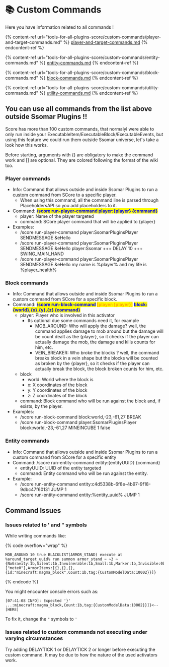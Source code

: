 # 📚 Custom Commands

Here you have information related to all commands !&#x20;

{% content-ref url="tools-for-all-plugins-score/custom-commands/player-and-target-commands.md" %}
[player-and-target-commands.md](tools-for-all-plugins-score/custom-commands/player-and-target-commands.md)
{% endcontent-ref %}

{% content-ref url="tools-for-all-plugins-score/custom-commands/entity-commands.md" %}
[entity-commands.md](tools-for-all-plugins-score/custom-commands/entity-commands.md)
{% endcontent-ref %}

{% content-ref url="tools-for-all-plugins-score/custom-commands/block-commands.md" %}
[block-commands.md](tools-for-all-plugins-score/custom-commands/block-commands.md)
{% endcontent-ref %}

{% content-ref url="tools-for-all-plugins-score/custom-commands/utility-commands.md" %}
[utility-commands.md](tools-for-all-plugins-score/custom-commands/utility-commands.md)
{% endcontent-ref %}

## You can use all commands from the list above outside Ssomar Plugins !!

Score has more than 100 custom commands, that normalyl were able to only run inside your ExecutableItem/ExecutableBlock/ExecutableEvents, but using this feature we could run them outside Ssomar universe, let's take a look how this works.

Before starting, arguments with {} are obligatory to make the command work and \[] are optional. They are colored following the format of the wiki too.

### Player commands

* Info: Command that allows outside and inside Ssomar Plugins to run a custom command from SCore to a specific player.
  * When using this command, all the command line is parsed through PlaceholdersAPI so you add placeholders to it.
* Command: <mark style="color:blue;">**/score run-player-command player:{player} {command}**</mark>
  * player: Name of the player targeted
  * command: SCore player command that will be applied to {player}
* Examples:
  * /score run-player-command player:SsomarPluginsPlayer SENDMESSAGE \&eHello
  * /score run-player-command player:SsomarPluginsPlayer SENDMESSAGE \&eHello player:Ssomar +++ DELAY 10 +++ SWING\_MAIN\_HAND
  * /score run-player-command player:SsomarPluginsPlayer SENDMESSAGE \&eHello my name is %player% and my life is %player\_health%

### Block commands

* Info: Command that allows outside and inside Ssomar Plugins to run a custom command from SCore for a specific block.
* Command: <mark style="color:blue;">**/score run-block-command**</mark>**&#x20;**<mark style="color:orange;">**\[player:{player}]**</mark> <mark style="color:blue;">**block:{world},{x},{y},{z} {command}**</mark>
  * player: Player who is involved in this activator
    * Its optional due some commands need it, for example
      * MOB\_AROUND: Who will apply the damage? well, the command applies damage to mob around but the damage will be count dealt as the {player}, so it checks if the player can actually damage the mob, the damage and kills counts for him, etc.
      * VEIN\_BREAKER: Who broke the blocks ? well, the command breaks block in a vein shape but the blocks will be counted as broken by the {player}, so it checks if the player can actually break the block, the block broken counts for him, etc.
  * block
    * world: World where the block is
    * x: X coordinates of the block
    * y: Y coordinates of the block
    * z: Z coordinates of the block
  * command: Block command who will be run against the block and, if exists, by the player.
* Examples:
  * /score run-block-command block:world,-23,-61,27 BREAK
  * /score run-block-command player:SsomarPluginsPlayer block:world,-23,-61,27 MINEINCUBE 1 false

### Entity commands

* Info: Command that allows outside and inside Ssomar Plugins to run a custom command from SCore for a specific entity
* Command: /score run-entity-command entity:{entityUUID} {command}
  * entityUUID: UUID of the entity targeted
  * command: Entity command who will be run against the entity.
* Example:
  * /score run-entity-command entity:c4d5338b-6f8e-4b97-9f18-9dbc47f60131 JUMP 1
  * /score run-entity-command entity:%entity\_uuid% JUMP 1

## Command Issues

### Issues related to ' and " symbols

While writing commands like:

{% code overflow="wrap" %}
```
MOB_AROUND 10 true BLACKLIST(ARMOR_STAND) execute at %around_target_uuid% run summon armor_stand ~ ~3 ~ {NoGravity:1b,Silent:1b,Invulnerable:1b,Small:1b,Marker:1b,Invisible:0b,Tags:["mete0"],ArmorItems:[{},{},{},{id:"minecraft:magma_block",Count:1b,tag:{CustomModelData:10002}}]}
```
{% endcode %}

You might encounter console errors such as:

```
[07:41:08 INFO]: Expected '}'
...:minecraft:magma_block,Count:1b,tag:{CustomModelData:10002}}]}<--[HERE]
```

To fix it, change the `"` symbols to `'` &#x20;

### Issues related to custom commands not executing under varying circumstances

Try adding DELAYTICK 1 or DELAYTICK 2 or longer before executing the custom command. It may be due to how the nature of the used activators work.
